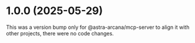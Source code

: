 # 1.0.0 (2025-05-29)

This was a version bump only for @astra-arcana/mcp-server to align it with other projects, there were no code changes.